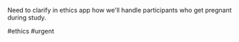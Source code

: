 Need to clarify in ethics app how we'll handle participants who get pregnant during study.

#ethics #urgent 